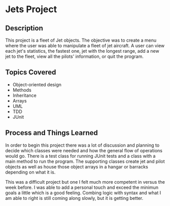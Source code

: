# Jets Project

## Description
This project is a fleet of Jet objects. The objective was to create a menu where the user was able to manipulate a fleet of jet aircraft. A user can view each jet's statistics, the fastest one, jet with the longest range, add a new jet to the fleet, view all the pilots' information, or quit the program. 

## Topics Covered

* Object-oriented design
* Methods
* Inheritance
* Arrays
* UML
* TDD
* JUnit

## Process and Things Learned
In order to begin this project there was a lot of discussion and planning to decide which classes were needed and how the general flow of operations would go. There is a test class for running JUnit tests and a class with a main method to run the program. The supporting classes create jet and pilot objects as well as house those object arrays in a hangar or barracks depending on what it is. 

This was a difficult project but one I felt much more competent in versus the week before. I was able to add a personal touch and exceed the minimun goals a little which is a good feeling. Combing logic with syntax and what I am able to right is still coming along slowly, but it is getting better. 
